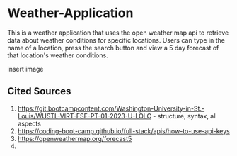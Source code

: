 # Weather-Application
This is a weather application that uses the open weather map api to retrieve data about weather conditions for specific locations. 
Users can type in the name of a location, press the search button and view a 5 day forecast of that location's weather conditions.

insert image

## Cited Sources
1. https://git.bootcampcontent.com/Washington-University-in-St.-Louis/WUSTL-VIRT-FSF-PT-01-2023-U-LOLC - structure, syntax, all aspects
2. https://coding-boot-camp.github.io/full-stack/apis/how-to-use-api-keys
3. https://openweathermap.org/forecast5
4. 